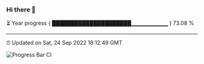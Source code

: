 ### Hi there 👋

⏳ Year progress { █████████████████████▁▁▁▁▁▁▁▁▁ } 73.08 %

---

⏰ Updated on Sat, 24 Sep 2022 18:12:49 GMT

![Progress Bar CI](https://github.com/Shyam-Makwana/GitHub-Actions-Demo/workflows/Progress%20Bar%20CI/badge.svg)
